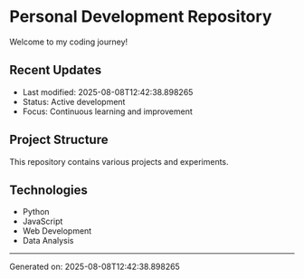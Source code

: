 # Personal Development Repository

Welcome to my coding journey! 

## Recent Updates
- Last modified: 2025-08-08T12:42:38.898265
- Status: Active development
- Focus: Continuous learning and improvement

## Project Structure
This repository contains various projects and experiments.

## Technologies
- Python
- JavaScript  
- Web Development
- Data Analysis

---
Generated on: 2025-08-08T12:42:38.898265
